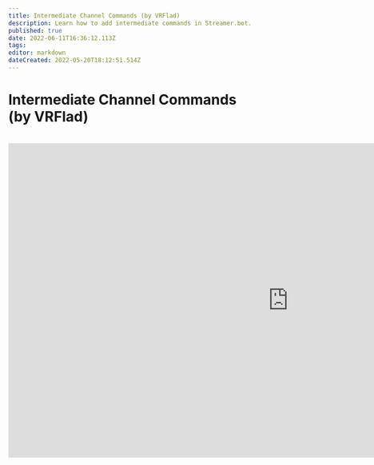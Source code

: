 ```yaml
---
title: Intermediate Channel Commands (by VRFlad)
description: Learn how to add intermediate commands in Streamer.bot.
published: true
date: 2022-06-11T16:36:12.113Z
tags: 
editor: markdown
dateCreated: 2022-05-20T18:12:51.514Z
---
```


# Intermediate Channel Commands (by VRFlad)
<br>
<iframe width="1120" height="630" src="https://www.youtube.com/embed/C1AO1EBVpks" title="YouTube video player" frameborder="0" allow="accelerometer; autoplay; clipboard-write; encrypted-media; gyroscope; picture-in-picture" allowfullscreen></iframe>